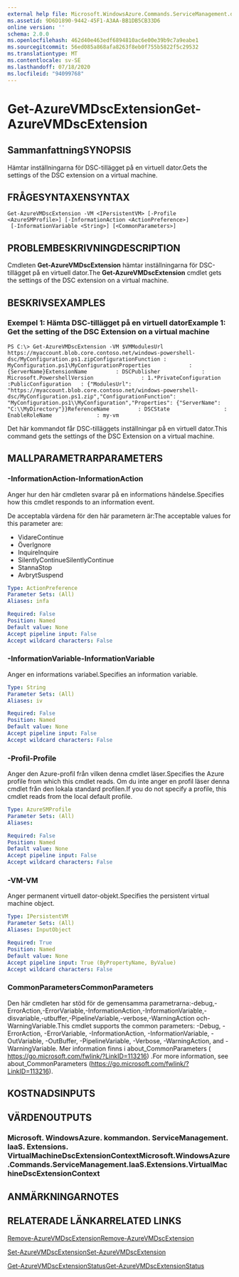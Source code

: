 ```yaml
---
external help file: Microsoft.WindowsAzure.Commands.ServiceManagement.dll-Help.xml
ms.assetid: 9D6D1890-9442-45F1-A3AA-BB1DB5CB33D6
online version: ''
schema: 2.0.0
ms.openlocfilehash: 462d40e463edf6894810ac6e00e39b9c7a9eabe1
ms.sourcegitcommit: 56ed085a868afa8263f8eb0f755b5822f5c29532
ms.translationtype: MT
ms.contentlocale: sv-SE
ms.lasthandoff: 07/18/2020
ms.locfileid: "94099768"
---
```

# <span data-ttu-id="58a3b-101">Get-AzureVMDscExtension</span><span class="sxs-lookup"><span data-stu-id="58a3b-101">Get-AzureVMDscExtension</span></span>

## <span data-ttu-id="58a3b-102">Sammanfattning</span><span class="sxs-lookup"><span data-stu-id="58a3b-102">SYNOPSIS</span></span>
<span data-ttu-id="58a3b-103">Hämtar inställningarna för DSC-tillägget på en virtuell dator.</span><span class="sxs-lookup"><span data-stu-id="58a3b-103">Gets the settings of the DSC extension on a virtual machine.</span></span>

## <span data-ttu-id="58a3b-104">FRÅGESYNTAXEN</span><span class="sxs-lookup"><span data-stu-id="58a3b-104">SYNTAX</span></span>

```
Get-AzureVMDscExtension -VM <IPersistentVM> [-Profile <AzureSMProfile>] [-InformationAction <ActionPreference>]
 [-InformationVariable <String>] [<CommonParameters>]
```

## <span data-ttu-id="58a3b-105">PROBLEMBESKRIVNING</span><span class="sxs-lookup"><span data-stu-id="58a3b-105">DESCRIPTION</span></span>
<span data-ttu-id="58a3b-106">Cmdleten **Get-AzureVMDscExtension** hämtar inställningarna för DSC-tillägget på en virtuell dator.</span><span class="sxs-lookup"><span data-stu-id="58a3b-106">The **Get-AzureVMDscExtension** cmdlet gets the settings of the DSC extension on a virtual machine.</span></span>

## <span data-ttu-id="58a3b-107">BESKRIVS</span><span class="sxs-lookup"><span data-stu-id="58a3b-107">EXAMPLES</span></span>

### <span data-ttu-id="58a3b-108">Exempel 1: Hämta DSC-tillägget på en virtuell dator</span><span class="sxs-lookup"><span data-stu-id="58a3b-108">Example 1: Get the setting of the DSC Extension on a virtual machine</span></span>
```
PS C:\> Get-AzureVMDscExtension -VM $VMModulesUrl
https://myaccount.blob.core.contoso.net/windows-powershell-dsc/MyConfiguration.ps1.zipConfigurationFunction : MyConfiguration.ps1\MyConfigurationProperties            : {ServerName}ExtensionName         : DSCPublisher             : Microsoft.PowershellVersion               : 1.*PrivateConfiguration  :PublicConfiguration   : {"ModulesUrl": "https://myaccount.blob.core.contoso.net/windows-powershell-dsc/MyConfiguration.ps1.zip","ConfigurationFunction": "MyConfiguration.ps1\\MyConfiguration","Properties": {"ServerName": "C:\\MyDirectory"}}ReferenceName         : DSCState                 : EnableRoleName              : my-vm
```

<span data-ttu-id="58a3b-109">Det här kommandot får DSC-tilläggets inställningar på en virtuell dator.</span><span class="sxs-lookup"><span data-stu-id="58a3b-109">This command gets the settings of the DSC Extension on a virtual machine.</span></span>

## <span data-ttu-id="58a3b-110">MALLPARAMETRAR</span><span class="sxs-lookup"><span data-stu-id="58a3b-110">PARAMETERS</span></span>

### <span data-ttu-id="58a3b-111">-InformationAction</span><span class="sxs-lookup"><span data-stu-id="58a3b-111">-InformationAction</span></span>
<span data-ttu-id="58a3b-112">Anger hur den här cmdleten svarar på en informations händelse.</span><span class="sxs-lookup"><span data-stu-id="58a3b-112">Specifies how this cmdlet responds to an information event.</span></span>

<span data-ttu-id="58a3b-113">De acceptabla värdena för den här parametern är:</span><span class="sxs-lookup"><span data-stu-id="58a3b-113">The acceptable values for this parameter are:</span></span>

- <span data-ttu-id="58a3b-114">Vidare</span><span class="sxs-lookup"><span data-stu-id="58a3b-114">Continue</span></span>
- <span data-ttu-id="58a3b-115">Över</span><span class="sxs-lookup"><span data-stu-id="58a3b-115">Ignore</span></span>
- <span data-ttu-id="58a3b-116">Inquire</span><span class="sxs-lookup"><span data-stu-id="58a3b-116">Inquire</span></span>
- <span data-ttu-id="58a3b-117">SilentlyContinue</span><span class="sxs-lookup"><span data-stu-id="58a3b-117">SilentlyContinue</span></span>
- <span data-ttu-id="58a3b-118">Stanna</span><span class="sxs-lookup"><span data-stu-id="58a3b-118">Stop</span></span>
- <span data-ttu-id="58a3b-119">Avbryt</span><span class="sxs-lookup"><span data-stu-id="58a3b-119">Suspend</span></span>

```yaml
Type: ActionPreference
Parameter Sets: (All)
Aliases: infa

Required: False
Position: Named
Default value: None
Accept pipeline input: False
Accept wildcard characters: False
```

### <span data-ttu-id="58a3b-120">-InformationVariable</span><span class="sxs-lookup"><span data-stu-id="58a3b-120">-InformationVariable</span></span>
<span data-ttu-id="58a3b-121">Anger en informations variabel.</span><span class="sxs-lookup"><span data-stu-id="58a3b-121">Specifies an information variable.</span></span>

```yaml
Type: String
Parameter Sets: (All)
Aliases: iv

Required: False
Position: Named
Default value: None
Accept pipeline input: False
Accept wildcard characters: False
```

### <span data-ttu-id="58a3b-122">-Profil</span><span class="sxs-lookup"><span data-stu-id="58a3b-122">-Profile</span></span>
<span data-ttu-id="58a3b-123">Anger den Azure-profil från vilken denna cmdlet läser.</span><span class="sxs-lookup"><span data-stu-id="58a3b-123">Specifies the Azure profile from which this cmdlet reads.</span></span>
<span data-ttu-id="58a3b-124">Om du inte anger en profil läser denna cmdlet från den lokala standard profilen.</span><span class="sxs-lookup"><span data-stu-id="58a3b-124">If you do not specify a profile, this cmdlet reads from the local default profile.</span></span>

```yaml
Type: AzureSMProfile
Parameter Sets: (All)
Aliases: 

Required: False
Position: Named
Default value: None
Accept pipeline input: False
Accept wildcard characters: False
```

### <span data-ttu-id="58a3b-125">-VM</span><span class="sxs-lookup"><span data-stu-id="58a3b-125">-VM</span></span>
<span data-ttu-id="58a3b-126">Anger permanent virtuell dator-objekt.</span><span class="sxs-lookup"><span data-stu-id="58a3b-126">Specifies the persistent virtual machine object.</span></span>

```yaml
Type: IPersistentVM
Parameter Sets: (All)
Aliases: InputObject

Required: True
Position: Named
Default value: None
Accept pipeline input: True (ByPropertyName, ByValue)
Accept wildcard characters: False
```

### <span data-ttu-id="58a3b-127">CommonParameters</span><span class="sxs-lookup"><span data-stu-id="58a3b-127">CommonParameters</span></span>
<span data-ttu-id="58a3b-128">Den här cmdleten har stöd för de gemensamma parametrarna:-debug,-ErrorAction,-ErrorVariable,-InformationAction,-InformationVariable,-disvariable,-utbuffer,-PipelineVariable,-verbose,-WarningAction och-WarningVariable.</span><span class="sxs-lookup"><span data-stu-id="58a3b-128">This cmdlet supports the common parameters: -Debug, -ErrorAction, -ErrorVariable, -InformationAction, -InformationVariable, -OutVariable, -OutBuffer, -PipelineVariable, -Verbose, -WarningAction, and -WarningVariable.</span></span> <span data-ttu-id="58a3b-129">Mer information finns i about_CommonParameters ( https://go.microsoft.com/fwlink/?LinkID=113216) .</span><span class="sxs-lookup"><span data-stu-id="58a3b-129">For more information, see about_CommonParameters (https://go.microsoft.com/fwlink/?LinkID=113216).</span></span>

## <span data-ttu-id="58a3b-130">KOSTNADS</span><span class="sxs-lookup"><span data-stu-id="58a3b-130">INPUTS</span></span>

## <span data-ttu-id="58a3b-131">VÄRDEN</span><span class="sxs-lookup"><span data-stu-id="58a3b-131">OUTPUTS</span></span>

### <span data-ttu-id="58a3b-132">Microsoft. WindowsAzure. kommandon. ServiceManagement. IaaS. Extensions. VirtualMachineDscExtensionContext</span><span class="sxs-lookup"><span data-stu-id="58a3b-132">Microsoft.WindowsAzure.Commands.ServiceManagement.IaaS.Extensions.VirtualMachineDscExtensionContext</span></span>

## <span data-ttu-id="58a3b-133">ANMÄRKNINGAR</span><span class="sxs-lookup"><span data-stu-id="58a3b-133">NOTES</span></span>

## <span data-ttu-id="58a3b-134">RELATERADE LÄNKAR</span><span class="sxs-lookup"><span data-stu-id="58a3b-134">RELATED LINKS</span></span>

[<span data-ttu-id="58a3b-135">Remove-AzureVMDscExtension</span><span class="sxs-lookup"><span data-stu-id="58a3b-135">Remove-AzureVMDscExtension</span></span>](./Remove-AzureVMDscExtension.md)

[<span data-ttu-id="58a3b-136">Set-AzureVMDscExtension</span><span class="sxs-lookup"><span data-stu-id="58a3b-136">Set-AzureVMDscExtension</span></span>](./Set-AzureVMDscExtension.md)

[<span data-ttu-id="58a3b-137">Get-AzureVMDscExtensionStatus</span><span class="sxs-lookup"><span data-stu-id="58a3b-137">Get-AzureVMDscExtensionStatus</span></span>](./Get-AzureVMDscExtensionStatus.md)


